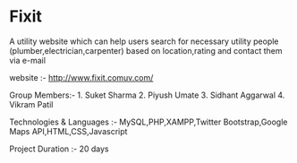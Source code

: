 Fixit
=====

A utility website which can help users search for necessary utility people (plumber,electrician,carpenter) based on location,rating and contact them via e-mail

website :- http://www.fixit.comuv.com/

Group Members:- 1. Suket Sharma 2. Piyush Umate 3. Sidhant Aggarwal 4. Vikram Patil

Technologies & Languages :- MySQL,PHP,XAMPP,Twitter Bootstrap,Google Maps API,HTML,CSS,Javascript

Project Duration :- 20 days
